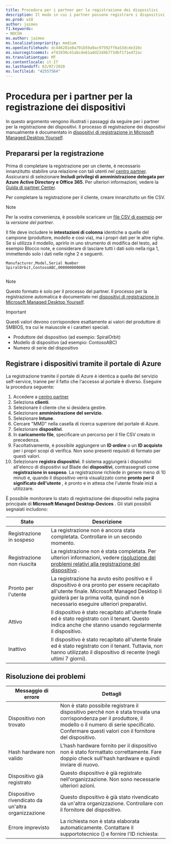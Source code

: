 ```yaml
---
title: Procedura per i partner per la registrazione dei dispositivi
description: Il modo in cui i partner possono registrare i dispositivi in modo che possano essere gestiti da Microsoft Managed Desktop
ms.prod: w10
author: jaimeo
f1.keywords:
- NOCSH
ms.author: jaimeo
ms.localizationpriority: medium
ms.openlocfilehash: dc446281e8a791b59a9ac97592ff6a53dcde310c
ms.sourcegitcommit: e741930c41abcde61add22d4b773dbf171ed72ac
ms.translationtype: MT
ms.contentlocale: it-IT
ms.lasthandoff: 03/07/2020
ms.locfileid: "42557564"
---
```

# <a name="steps-for-partners-to-register-devices"></a>Procedura per i partner per la registrazione dei dispositivi


In questo argomento vengono illustrati i passaggi da seguire per i partner per la registrazione dei dispositivi. Il processo di registrazione dei dispositivi manualmente è documentato in [dispositivi di registrazione in Microsoft Managed Desktop Yourself](register-devices-self.md).



## <a name="prepare-for-registration"></a>Prepararsi per la registrazione 
Prima di completare la registrazione per un cliente, è necessario innanzitutto stabilire una relazione con tali utenti nel [centro partner](https://partner.microsoft.com/dashboard). Assicurarsi di selezionare **Includi privilegi di amministrazione delegata per Azure Active Directory e Office 365**. Per ulteriori informazioni, vedere la [Guida di partner Center](https://docs.microsoft.com/partner-center/request-a-relationship-with-a-customer).

Per completare la registrazione per il cliente, creare innanzitutto un file CSV.

>[!NOTE]
>Per la vostra convenienza, è possibile scaricare un [file CSV di esempio](https://github.com/MicrosoftDocs/microsoft-365-docs/raw/public/microsoft-365/managed-desktop/get-started/downloads/device-registration-sample-partner.csv) per la *versione del partner*.

Il file deve includere le **intestazioni di colonna** identiche a quelle del campione (produttore, modello e così via), ma i propri dati per le altre righe. Se si utilizza il modello, aprirlo in uno strumento di modifica del testo, ad esempio Blocco note, e considerare di lasciare tutti i dati solo nella riga 1, immettendo solo i dati nelle righe 2 e seguenti. 
    
  ```
 Manufacturer,Model,Serial Number
  SpiralOrbit,ContosoABC,000000000000
  
  
  ```




>[!NOTE]
>Questo formato è solo per il processo del partner. Il processo per la registrazione automatica è documentato nei [dispositivi di registrazione in Microsoft Managed Desktop Yourself](register-devices-self.md).

>[!IMPORTANT]
>Questi valori devono corrispondere esattamente ai valori del produttore di SMBIOS, tra cui le maiuscole e i caratteri speciali. 

- Produttore del dispositivo (ad esempio: SpiralOrbit) 
- Modello di dispositivo (ad esempio: ContosoABC)
- Numero di serie del dispositivo

## <a name="register-devices-by-using-the-azure-portal"></a>Registrare i dispositivi tramite il portale di Azure

La registrazione tramite il portale di Azure è identica a quella del servizio self-service, tranne per il fatto che l'accesso al portale è diverso. Eseguire la procedura seguente:

1. Accedere a [centro partner](https://partner.microsoft.com/dashboard)
2. Seleziona **clienti**.
3. Selezionare il cliente che si desidera gestire.
4. Selezionare **amministrazione del servizio**.
5. Selezionare **Intune**.
6. Cercare "MMD" nella casella di ricerca superiore del portale di Azure.
7. Selezionare **dispositivi**.
8. In **caricamento file**, specificare un percorso per il file CSV creato in precedenza.
9. Facoltativamente, è possibile aggiungere un **ID ordine** o un **ID acquisto** per i propri scopi di verifica. Non sono presenti requisiti di formato per questi valori.
10. Selezionare **registra dispositivi**. Il sistema aggiungerà i dispositivi all'elenco di dispositivi sul Blade dei **dispositivi**, contrassegnati come **registrazione in sospeso**. La registrazione richiede in genere meno di 10 minuti e, quando il dispositivo verrà visualizzato come **pronto per il significato dell'utente** , è pronto e in attesa che l'utente finale inizi a utilizzare.


È possibile monitorare lo stato di registrazione dei dispositivi nella pagina principale di **Microsoft Managed Desktop-Devices** . Gli stati possibili segnalati includono:

| Stato | Descrizione |
|---------------|-------------|
| Registrazione in sospeso | La registrazione non è ancora stata completata. Controllare in un secondo momento. |
| Registrazione non riuscita | La registrazione non è stata completata. Per ulteriori informazioni, vedere [risoluzione dei problemi relativi alla registrazione del dispositivo](register-devices-self.md#troubleshooting-device-registration) . |
| Pronto per l'utente | La registrazione ha avuto esito positivo e il dispositivo è ora pronto per essere recapitato all'utente finale. Microsoft Managed Desktop li guiderà per la prima volta, quindi non è necessario eseguire ulteriori preparativi. |
| Attivo | Il dispositivo è stato recapitato all'utente finale ed è stato registrato con il tenant. Questo indica anche che stanno usando regolarmente il dispositivo. |
| Inattivo | Il dispositivo è stato recapitato all'utente finale ed è stato registrato con il tenant. Tuttavia, non hanno utilizzato il dispositivo di recente (negli ultimi 7 giorni).  |



## <a name="troubleshooting"></a>Risoluzione dei problemi

| Messaggio di errore | Dettagli |
|---------------|-------------|
| Dispositivo non trovato | Non è stato possibile registrare il dispositivo perché non è stata trovata una corrispondenza per il produttore, il modello o il numero di serie specificato. Confermare questi valori con il fornitore del dispositivo. |
| Hash hardware non valido | L'hash hardware fornito per il dispositivo non è stato formattato correttamente. Fare doppio check sull'hash hardware e quindi inviare di nuovo. |
| Dispositivo già registrato | Questo dispositivo è già registrato nell'organizzazione. Non sono necessarie ulteriori azioni. |
| Dispositivo rivendicato da un'altra organizzazione | Questo dispositivo è già stato rivendicato da un'altra organizzazione. Controllare con il fornitore del dispositivo. |
| Errore imprevisto | La richiesta non è stata elaborata automaticamente. Contattare il supporto<support link>tecnico () e fornire l'ID richiesta:<requestId> |
